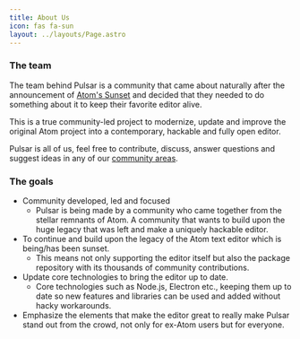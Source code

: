 ```yaml
---
title: About Us
icon: fas fa-sun
layout: ../layouts/Page.astro
---
```


### The team

The team behind Pulsar is a community that came about naturally after the
announcement of [Atom's Sunset](https://github.blog/2022-06-08-sunsetting-atom/)
and decided that they needed to do something about it to keep their favorite
editor alive.

This is a true community-led project to modernize, update and improve the
original Atom project into a contemporary, hackable and fully open editor.

Pulsar is all of us, feel free to contribute, discuss, answer questions and
suggest ideas in any of our [community areas](./community.md).

### The goals <!--See: https://github.com/orgs/pulsar-edit/discussions/50-->

- Community developed, led and focused
  - Pulsar is being made by a community who came together from the stellar
    remnants of Atom. A community that wants to build upon the huge legacy that
    was left and make a uniquely hackable editor.
- To continue and build upon the legacy of the Atom text editor which is
  being/has been sunset.
  - This means not only supporting the editor itself but also the package
    repository with its thousands of community contributions.
- Update core technologies to bring the editor up to date.
  - Core technologies such as Node.js, Electron etc., keeping them up to date so
    new features and libraries can be used and added without hacky workarounds.
- Emphasize the elements that make the editor great to really make Pulsar stand
  out from the crowd, not only for ex-Atom users but for everyone.

